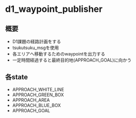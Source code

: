 # d1_waypoint_publisher
## 概要
* D1課題の経路計画をする<br>
* tsukutsuku_msgを使用<br>
* 各エリアへ移動するためのwaypointを出力する<br>
* 一定時間経過すると最終目的地(APPROACH_GOAL)に向かう<br>
## 各state
  * APPROACH_WHITE_LINE<br>
  * APPROACH_GREEN_BOX<br>
  * APPROACH_AREA<br>
  * APPROACH_BLUE_BOX<br>
  * APPROACH_GOAL<br>
